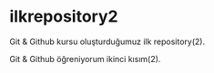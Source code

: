# ilkrepository2 

Git & Github kursu oluşturduğumuz ilk repository(2).

Git & Github öğreniyorum ikinci kısım(2).